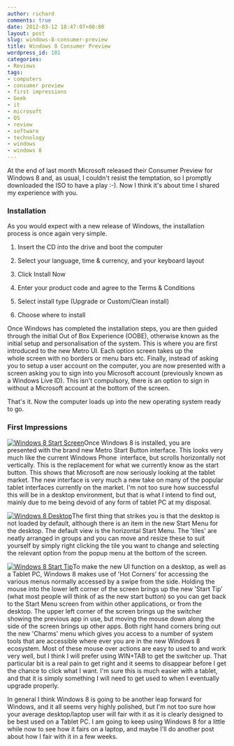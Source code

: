 ```yaml
---
author: richard
comments: true
date: 2012-03-12 18:47:07+00:00
layout: post
slug: windows-8-consumer-preview
title: Windows 8 Consumer Preview
wordpress_id: 101
categories:
- Reviews
tags:
- computers
- consumer preview
- first impressions
- Geek
- it
- microsoft
- OS
- review
- software
- technology
- windows
- windows 8
---
```


At the end of last month Microsoft released their Consumer Preview for Windows 8 and, as usual, I couldn't resist the temptation, so I promptly downloaded the ISO to have a play :-). Now I think it's about time I shared my experience with you.


### Installation


As you would expect with a new release of Windows, the installation process is once again very simple.



	
  1. Insert the CD into the drive and boot the computer

	
  2. Select your language, time & currency, and your keyboard layout

	
  3. Click Install Now

	
  4. Enter your product code and agree to the Terms & Conditions

	
  5. Select install type (Upgrade or Custom/Clean install)

	
  6. Choose where to install


Once Windows has completed the installation steps, you are then guided through the initial Out of Box Experience (OOBE), otherwise known as the initial setup and personalisation of the system. This is where you are first introduced to the new Metro UI. Each option screen takes up the whole screen with no borders or menu bars etc. Finally, instead of asking you to setup a user account on the computer, you are now presented with a screen asking you to sign into you Microsoft account (previously known as a Windows Live ID). This isn't compulsory, there is an option to sign in without a Microsoft account at the bottom of the screen.

That's it. Now the computer loads up into the new operating system ready to go.


### First Impressions


[![Windows 8 Start Screen](http://richard.perry-online.me.uk/files/2012/03/start_screen-e1331577741857-150x150.jpg)](http://richard.perry-online.me.uk/files/2012/03/start_screen.jpg)Once Windows 8 is installed, you are presented with the brand new Metro Start Button interface. This looks very much like the current Windows Phone  interface, but scrolls horizontally not vertically. This is the replacement for what we currently know as the start button. This shows that Microsoft are now seriously looking at the tablet market. The new interface is very much a new take on many of the popular tablet interfaces currently on the market. I'm not too sure how successful this will be in a desktop environment, but that is what I intend to find out, mainly due to me being devoid of any form of tablet PC at my disposal.

[![Windows 8 Desktop](http://richard.perry-online.me.uk/files/2012/03/desktop-150x150.jpg)](http://richard.perry-online.me.uk/files/2012/03/desktop.jpg)The first thing that strikes you is that the desktop is not loaded by default, although there is an item in the new Start Menu for the desktop. The default view is the horizontal Start Menu. The 'tiles' are neatly arranged in groups and you can move and resize these to suit yourself by simply right clicking the tile you want to change and selecting the relevant option from the popup menu at the bottom of the screen.

[![Windows 8 Start Tip](http://richard.perry-online.me.uk/files/2012/03/start_button-e1331577650514-150x150.jpg)](http://richard.perry-online.me.uk/files/2012/03/start_button.jpg)To make the new UI function on a desktop, as well as a Tablet PC, Windows 8 makes use of 'Hot Corners' for accessing the various menus normally accessed by a swipe from the side. Holding the mouse into the lower left corner of the screen brings up the new 'Start Tip' (what most people will think of as the new start button) so you can get back to the Start Menu screen from within other applications, or from the desktop. The upper left corner of the screen brings up the switcher showing the previous app in use, but moving the mouse down along the side of the screen brings up other apps. Both right hand corners bring out the new 'Charms' menu which gives you access to a number of system tools that are accessible where ever you are in the new Windows 8 ecosystem. Most of these mouse over actions are easy to used to and work very well, but I think I will prefer using WIN+TAB to get the switcher up. That particular bit is a real pain to get right and it seems to disappear before I get the chance to click what I want. I'm sure this is much easier with a tablet, and that it is simply something I will need to get used to when I eventually upgrade properly.

In general I think Windows 8 is going to be another leap forward for Windows, and it all seems very highly polished, but I'm not too sure how your average desktop/laptop user will fair with it as it is clearly designed to be best used on a Tablet PC. I am going to keep using Windows 8 for a little while now to see how it fairs on a laptop, and maybe I'll do another post about how I fair with it in a few weeks.
